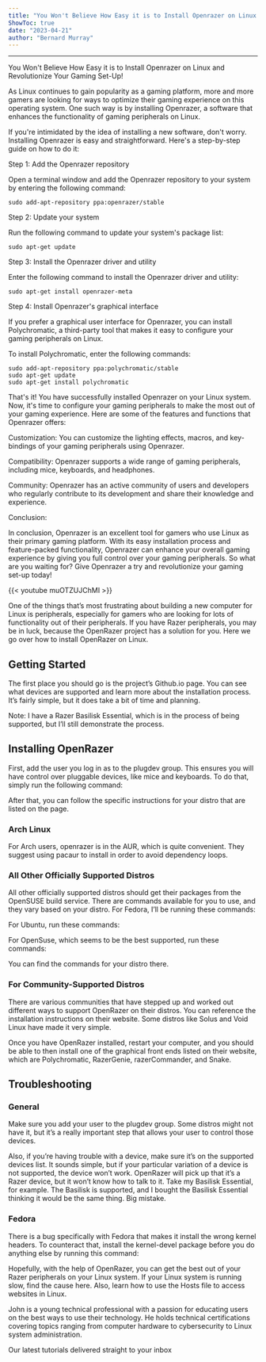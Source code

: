 ```yaml
---
title: "You Won't Believe How Easy it is to Install Openrazer on Linux and Revolutionize Your Gaming Set-Up!"
ShowToc: true 
date: "2023-04-21"
author: "Bernard Murray"
---
```

*****
You Won't Believe How Easy it is to Install Openrazer on Linux and Revolutionize Your Gaming Set-Up!

As Linux continues to gain popularity as a gaming platform, more and more gamers are looking for ways to optimize their gaming experience on this operating system. One such way is by installing Openrazer, a software that enhances the functionality of gaming peripherals on Linux.

If you're intimidated by the idea of installing a new software, don't worry. Installing Openrazer is easy and straightforward. Here's a step-by-step guide on how to do it:

Step 1: Add the Openrazer repository

Open a terminal window and add the Openrazer repository to your system by entering the following command:

    sudo add-apt-repository ppa:openrazer/stable

Step 2: Update your system

Run the following command to update your system's package list:

    sudo apt-get update

Step 3: Install the Openrazer driver and utility

Enter the following command to install the Openrazer driver and utility:

    sudo apt-get install openrazer-meta

Step 4: Install Openrazer's graphical interface

If you prefer a graphical user interface for Openrazer, you can install Polychromatic, a third-party tool that makes it easy to configure your gaming peripherals on Linux.

To install Polychromatic, enter the following commands:

    sudo add-apt-repository ppa:polychromatic/stable
    sudo apt-get update
    sudo apt-get install polychromatic

That's it! You have successfully installed Openrazer on your Linux system. Now, it's time to configure your gaming peripherals to make the most out of your gaming experience. Here are some of the features and functions that Openrazer offers:

Customization: You can customize the lighting effects, macros, and key-bindings of your gaming peripherals using Openrazer.

Compatibility: Openrazer supports a wide range of gaming peripherals, including mice, keyboards, and headphones.

Community: Openrazer has an active community of users and developers who regularly contribute to its development and share their knowledge and experience.

Conclusion:

In conclusion, Openrazer is an excellent tool for gamers who use Linux as their primary gaming platform. With its easy installation process and feature-packed functionality, Openrazer can enhance your overall gaming experience by giving you full control over your gaming peripherals. So what are you waiting for? Give Openrazer a try and revolutionize your gaming set-up today!

{{< youtube muOTZUJChMI >}} 



One of the things that’s most frustrating about building a new computer for Linux is peripherals, especially for gamers who are looking for lots of functionality out of their peripherals. If you have Razer peripherals, you may be in luck, because the OpenRazer project has a solution for you. Here we go over how to install OpenRazer on Linux.
 
## Getting Started
 
The first place you should go is the project’s Github.io page. You can see what devices are supported and learn more about the installation process. It’s fairly simple, but it does take a bit of time and planning. 
 
Note: I have a Razer Basilisk Essential, which is in the process of being supported, but I’ll still demonstrate the process.
 
## Installing OpenRazer
 
First, add the user you log in as to the plugdev group. This ensures you will have control over pluggable devices, like mice and keyboards. To do that, simply run the following command:
 
After that, you can follow the specific instructions for your distro that are listed on the page. 
 
### Arch Linux
 
For Arch users, openrazer is in the AUR, which is quite convenient. They suggest using pacaur to install in order to avoid dependency loops.
 
### All Other Officially Supported Distros
 
All other officially supported distros should get their packages from the OpenSUSE build service. There are commands available for you to use, and they vary based on your distro. For Fedora, I’ll be running these commands:
 
For Ubuntu, run these commands: 
 
For OpenSuse, which seems to be the best supported, run these commands:
 
You can find the commands for your distro there. 
 
### For Community-Supported Distros
 
There are various communities that have stepped up and worked out different ways to support OpenRazer on their distros. You can reference the installation instructions on their website. Some distros like Solus and Void Linux have made it very simple.
 
Once you have OpenRazer installed, restart your computer, and you should be able to then install one of the graphical front ends listed on their website, which are Polychromatic, RazerGenie, razerCommander, and Snake.
 
## Troubleshooting
 
### General
 
Make sure you add your user to the plugdev group. Some distros might not have it, but it’s a really important step that allows your user to control those devices. 
 
Also, if you’re having trouble with a device, make sure it’s on the supported devices list. It sounds simple, but if your particular variation of a device is not supported, the device won’t work. OpenRazer will pick up that it’s a Razer device, but it won’t know how to talk to it. Take my Basilisk Essential, for example. The Basilisk is supported, and I bought the Basilisk Essential thinking it would be the same thing. Big mistake.
 
### Fedora
 
There is a bug specifically with Fedora that makes it install the wrong kernel headers. To counteract that, install the kernel-devel package before you do anything else by running this command:
 
Hopefully, with the help of OpenRazer, you can get the best out of your Razer peripherals on your Linux system. If your Linux system is running slow, find the cause here. Also, learn how to use the Hosts file to access websites in Linux. 
 
John is a young technical professional with a passion for educating users on the best ways to use their technology. He holds technical certifications covering topics ranging from computer hardware to cybersecurity to Linux system administration.
 
Our latest tutorials delivered straight to your inbox




